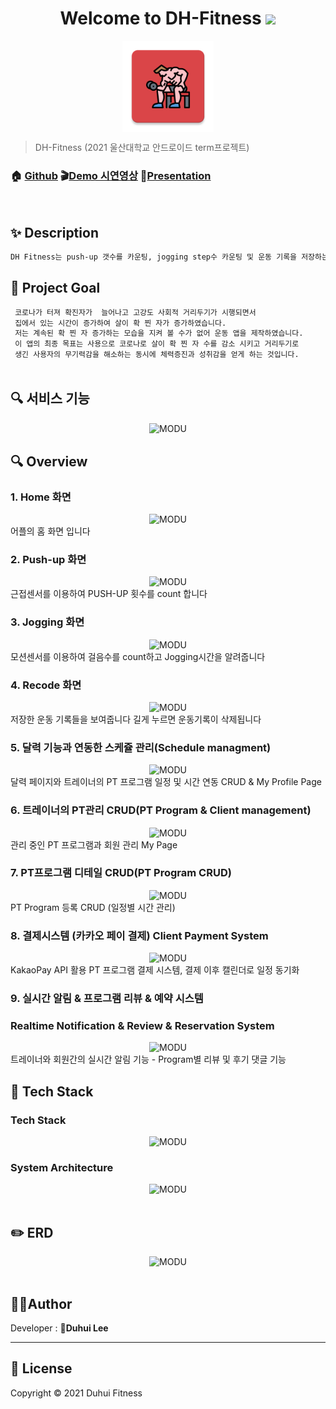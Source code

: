 <h1 align="center">Welcome to DH-Fitness <img src="https://raw.githubusercontent.com/MartinHeinz/MartinHeinz/master/wave.gif" width="48px"></h1>
<p>
</p>

<center>
    <img src="app/src/main/res/mipmap-xxxhdpi/ic_launcher.png" alt="MODU" style="zoom:76%;" align="center"/>
</center>



> DH-Fitness (2021 울산대학교 안드로이드 term프로젝트)

### 🏠 [Github](https://github.com/du2lee/DH-Fitness.git) :clapper:[Demo 시연영상](https://www.youtube.com/watch?v=JnYyQUX-lPw&feature=youtu.be) :microphone:[Presentation](https://docs.google.com/presentation/d/1onaYFSkInPrBcYtSIOaAIKdrtNF4GdVa/edit?usp=sharing&ouid=103120028218729581019&rtpof=true&sd=true)

<br>

## ✨ Description

```sh
DH Fitness는 push-up 갯수를 카운팅, jogging step수 카운팅 및 운동 기록을 저장하는 어플입니다.
```



## :pushpin: Project Goal

```sh
 코로나가 터져 확진자가  늘어나고 고강도 사회적 거리두기가 시행되면서
 집에서 있는 시간이 증가하여 살이 확 찐 자가 증가하였습니다. 
 저는 계속된 확 찐 자 증가하는 모습을 지켜 볼 수가 없어 운동 앱을 제작하였습니다.
 이 앱의 최종 목표는 사용으로 코로나로 살이 확 찐 자 수를 감소 시키고 거리두기로 
 생긴 사용자의 무기력감을 해소하는 동시에 체력증진과 성취감을 얻게 하는 것입니다.
 
```



## :mag: 서비스 기능

<center>
    <img src="./README.assets/requirements.png" alt="MODU"  align="center"/>
</center>

## :mag: Overview

### 1. Home 화면

<center>
    <img src="./README.assets/1.png" alt="MODU"/>
</center>
어플의 홈 화면 입니다

<br>

### 2. Push-up 화면

<center>
    <img src="./README.assets/2.png" alt="MODU"/>
</center>
근접센서를 이용하여 PUSH-UP 횟수를 count 합니다

<br>

### 3. Jogging 화면

<center>
    <img src="./README.assets/3.png" alt="MODU"/>
</center>
모션센서를 이용하여 걸음수를 count하고 Jogging시간을 알려줍니다

<br>

### 4. Recode 화면 

<center>
    <img src="./README.assets/4.png" alt="MODU"/>
</center>
저장한 운동 기록들을 보여줍니다
길게 누르면 운동기록이 삭제됩니다

<br>

### 5. 달력 기능과 연동한 스케쥴 관리(Schedule managment)

<center>
    <img src="./README.assets/5.png" alt="MODU"/>
</center>
달력 페이지와 트레이너의 PT 프로그램 일정 및 시간 연동 CRUD & My Profile Page

<br>

### 6. 트레이너의 PT관리 CRUD(PT Program & Client management)

<center>
    <img src="./README.assets/6.png" alt="MODU"/>
</center>
관리 중인 PT 프로그램과 회원 관리  My Page

<br>

### 7. PT프로그램 디테일 CRUD(PT Program CRUD)

<center>
    <img src="./README.assets/7.png" alt="MODU"/>
</center>
PT Program 등록 CRUD (일정별 시간 관리)

<br>

### 8. 결제시스템 (카카오 페이 결제) Client Payment System

<center>
    <img src="./README.assets/8.png" alt="MODU"/>
</center>
KakaoPay API 활용 PT 프로그램 결제 시스템, 결제 이후 캘린더로 일정 동기화

<br>

### 9. 실시간 알림 & 프로그램 리뷰 & 예약 시스템

### Realtime Notification & Review & Reservation System

<center>
    <img src="./README.assets/9.png" alt="MODU"/>
</center>
트레이너와 회원간의 실시간 알림 기능 - Program별 리뷰 및 후기 댓글 기능

<br>



## :wrench: Tech Stack

### Tech Stack

<center>
    <img src="./README.assets/stack.png" alt="MODU"/>
</center>



### System Architecture

<center>
    <img src="./README.assets/arch.png" alt="MODU"/>
</center>

<br>

## :pencil2: ERD

<center>
    <img src="./README.assets/erd.png" alt="MODU"/>
</center>
<br>


## 🤼‍♂️Author

Developer : 🐯**Duhui Lee**

<hr>

## 📝 License

Copyright © 2021  Duhui Fitness  <br>
